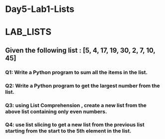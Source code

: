# Day5-Lab1-Lists

# LAB_LISTS

## Given the following list : [5, 4, 17, 19, 30, 2, 7, 10, 45]

### Q1: Write a Python program to sum all the items in the list.
### Q2: Write a Python program to get the largest number from the list.
### Q3: using List Comprehension , create a new list from the above list containing only even numbers.
### Q4: use list slicing to get a new list from the previous list starting from the start to the 5th element in the list.
